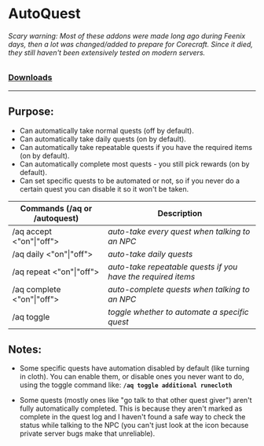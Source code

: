# AutoQuest

###### Scary warning: Most of these addons were made long ago during Feenix days, then a lot was changed/added to prepare for Corecraft. Since it died, they still haven't been extensively tested on modern servers.

### [Downloads](https://github.com/Shanghi/AutoQuest/releases)

***

## Purpose:
* Can automatically take normal quests (off by default).
* Can automatically take daily quests (on by default).
* Can automatically take repeatable quests if you have the required items (on by default).
* Can automatically complete most quests - you still pick rewards (on by default).
* Can set specific quests to be automated or not, so if you never do a certain quest you can disable it so it won't be taken.

| Commands (/aq or /autoquest) | Description |
| --- | --- |
| /aq accept <"on"\|"off">   | _auto-take every quest when talking to an NPC_ |
| /aq daily <"on"\|"off">    | _auto-take daily quests_ |
| /aq repeat <"on"\|"off">   | _auto-take repeatable quests if you have the required items_ |
| /aq complete <"on"\|"off"> | _auto-complete quests when talking to an NPC_ |
| /aq toggle <quest name>    | _toggle whether to automate a specific quest_ |

## Notes:
* Some specific quests have automation disabled by default (like turning in cloth). You can enable them, or disable ones you never want to do, using the toggle command like: **`/aq toggle additional runecloth`**

* Some quests (mostly ones like "go talk to that other quest giver") aren't fully automatically completed. This is because they aren't marked as complete in the quest log and I haven't found a safe way to check the status while talking to the NPC (you can't just look at the icon because private server bugs make that unreliable).
